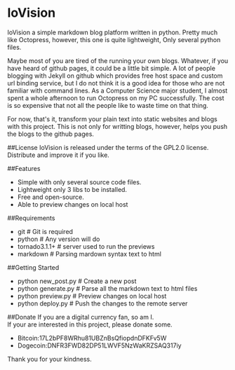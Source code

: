 IoVision
========

IoVision a simple markdown blog platform written in python. Pretty much like Octopress, however, this one is quite lightweight, Only several python files.

Maybe most of you are tired of the running your own blogs. Whatever, if you have heard of github pages, it could be a little bit simple. A lot of people blogging with Jekyll on github which provides free host space and custom url binding service, but I do not think it is a good idea for those who are not familiar with command lines. As a Computer Science major student, I almost spent a whole afternoon to run Octopress on my PC successfully. The cost is so expensive that not all the people like to waste time on that thing. 

For now, that's it, transform your plain text into static websites and blogs with this project. This is not only for writting blogs, however, helps you push the blogs to the github pages.

##License
IoVision is released under the terms of the GPL2.0 license. Distribute and improve it if you like.

##Features
* Simple with only several source code files.
* Lightweight only 3 libs to be installed.
* Free and open-source.
* Able to preview changes on local host

##Requirements
* git			# Git is required
* python 		# Any version will do
* tornado3.1.1+ 	# server used to run the previews
* markdown		# Parsing mardown syntax text to html


##Getting Started
* python new_post.py		# Create a new post
* python generate.py		# Parse all the markdown text to html files
* python preview.py		# Preview changes on local host
* python deploy.py		# Push the changes to the remote server
	
##Donate
If you are a digital currency fan, so am I.  
If your are interested in this project, please donate some. 

* Bitcoin:17L2bPF8WRhu81UBZnBsQfiopdnDFKFv5W
* Dogecoin:DNFR3FWD82DP51LWVF5NzWaKRZSAQ317iy
	
Thank you for your kindness.
